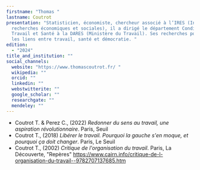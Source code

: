 ```yaml
---
firstname: "Thomas "
lastname: Coutrot
presentation: "Statisticien, économiste, chercheur associé à l’IRES (Institut de
  recherches économiques et sociales), il a dirigé le département Conditions de
  Travail et Santé à la DARES (Ministère du Travail). Ses recherches portent sur
  les liens entre travail, santé et démocratie. "
edition:
  - "2024"
title_and_institution: ""
social_channels:
  website: "https://www.thomascoutrot.fr/ "
  wikipedia: ""
  orcid: ""
  linkedin: ""
  webstwitterite: ""
  google_scholar: ""
  researchgate: ""
  mendeley: ""
---
```

*  Coutrot T. & Perez C., (2022) *Redonner du sens au travail, une aspiration révolutionnaire*. Paris, Seuil
* Coutrot T., (2018) *Libérer le travail. Pourquoi la gauche s'en moque, et pourquoi ça doit changer*. Paris, Le Seuil
* Coutrot T., (2002) *Critique de l'organisation du travail*. Paris, La Découverte, "Repères" <https://www.cairn.info/critique-de-l-organisation-du-travail--9782707137685.htm>